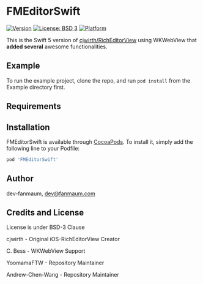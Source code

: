 # FMEditorSwift

[![Version](https://img.shields.io/cocoapods/v/FMEditorSwift.svg?style=flat)](https://cocoapods.org/pods/FMEditorSwift)
[![License: BSD 3](https://img.shields.io/badge/license-BSD3-blue.svg)](./LICENSE.md)
[![Platform](https://img.shields.io/cocoapods/p/FMEditorSwift.svg?style=flat)](https://cocoapods.org/pods/FMEditorSwift)

This is the Swift 5 version of [cjwirth/RichEditorView](https://github.com/cjwirth/RichEditorView) using WKWebView that **added several** awesome functionalities.

## Example

To run the example project, clone the repo, and run `pod install` from the Example directory first.

## Requirements

## Installation

FMEditorSwift is available through [CocoaPods](https://cocoapods.org). To install
it, simply add the following line to your Podfile:

```ruby
pod 'FMEditorSwift'
```

## Author

dev-fanmaum, dev@fanmaum.com


## Credits and License

License is under BSD-3 Clause

cjwirth - Original iOS-RichEditorView Creator

C. Bess - WKWebView Support

YoomamaFTW - Repository Maintainer

Andrew-Chen-Wang - Repository Maintainer


